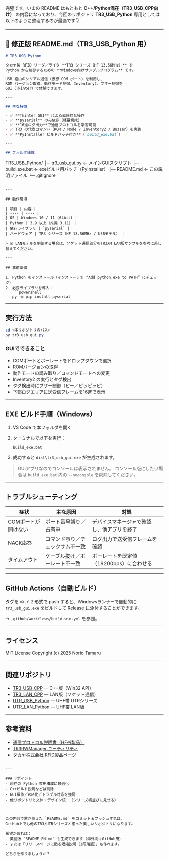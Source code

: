 完璧です。いまの README はもともと **C++/Python混在（TR3\_USB\_CPP向け）** の内容になっており、今回のリポジトリ **TR3\_USB\_Python** 専用としては以下のように整理するのが最適です👇

---

## 🎯 修正版 README.md（TR3\_USB\_Python 用）

```markdown
# TR3_USB_Python

タカヤ製 RFID リーダ／ライタ **TR3 シリーズ（HF 13.56MHz）** を  
Python から制御するための **Windows向けサンプルプログラム** です。

USB 経由のシリアル通信（仮想 COM ポート）を利用し、  
ROM バージョン取得、動作モード制御、Inventory2、ブザー制御を  
GUI（Tkinter）で体験できます。

---

## 主な特徴

- ✅ **Tkinter GUI** による直感的な操作  
- ✅ **pyserial** のみ依存（軽量構成）  
- ✅ **16進ログ出力**で通信プロトコルを学習可能  
- ✅ TR3 の代表コマンド（ROM / Mode / Inventory2 / Buzzer）を実装  
- ✅ **PyInstaller ビルドバッチ付き**（`build_exe.bat`）

---

## フォルダ構成

```

TR3\_USB\_Python/
├─ tr3\_usb\_gui.py        ← メインGUIスクリプト
├─ build\_exe.bat         ← exeビルド用バッチ（PyInstaller）
├─ README.md             ← この説明ファイル
└─ .gitignore

````

---

## 動作環境

| 項目 | 内容 |
| ---- | ---- |
| OS | Windows 10 / 11 (64bit) |
| Python | 3.9 以上（推奨 3.11） |
| 依存ライブラリ | `pyserial` |
| ハードウェア | TR3 シリーズ（HF 13.56MHz / USBモデル） |

> ※ LANモデルを制御する場合は、ソケット通信部分をTR3XM LAN版サンプルを参考に差し替えてください。

---

## 事前準備

1. Python をインストール（インストーラで “Add python.exe to PATH” にチェック）  
2. 必要ライブラリを導入：
   ```powershell
   py -m pip install pyserial
````

---

## 実行方法

```powershell
cd <本リポジトリのパス>
py tr3_usb_gui.py
```

### GUIでできること

* COMポートとボーレートをドロップダウンで選択
* ROMバージョンの取得
* 動作モードの読み取り／コマンドモードへの変更
* Inventory2 の実行とタグ検出
* タグ検出時にブザー制御（ピー／ピッピッピ）
* 下部ログエリアに送受信フレームを16進で表示

---

## EXE ビルド手順（Windows）

1. VS Code で本フォルダを開く
2. ターミナルで以下を実行：

   ```bat
   build_exe.bat
   ```
3. 成功すると `dist\tr3_usb_gui.exe` が生成されます。

> GUIアプリなのでコンソールは表示されません。
> コンソール版にしたい場合は `build_exe.bat` 内の `--noconsole` を削除してください。

---

## トラブルシューティング

| 症状          | 主な原因             | 対処                       |
| ----------- | ---------------- | ------------------------ |
| COMポートが開けない | ポート番号誤り／占有中      | デバイスマネージャで確認し、他アプリを終了    |
| NACK応答      | コマンド誤り／チェックサム不一致 | ログ出力で送受信フレームを確認          |
| タイムアウト      | ケーブル抜け／ボーレート不一致  | ボーレートを既定値（19200bps）に合わせる |

---

## GitHub Actions（自動ビルド）

タグを `vX.Y.Z` 形式で push すると、Windowsランナーで自動的に
`tr3_usb_gui.exe` をビルドして Release に添付することができます。

→ `.github/workflows/build-win.yml` を参照。

---

## ライセンス

MIT License
Copyright (c) 2025 Norio Tamaru

---

## 関連リポジトリ

* [TR3\_USB\_CPP](https://github.com/TamaruNorio/TR3_USB_CPP) — C++版（Win32 API）
* [TR3\_LAN\_CPP](https://github.com/TamaruNorio/TR3_LAN_CPP) — LAN版（ソケット通信）
* [UTR\_USB\_Python](https://github.com/TamaruNorio/UTR_USB_Python) — UHF帯 UTRシリーズ
* [UTR\_LAN\_Python](https://github.com/TamaruNorio/UTR_LAN_Python) — UHF帯 LAN版

---

## 参考資料

* [通信プロトコル説明書（HF帯製品）](https://www.takaya.co.jp/product/rfid/hf/hf_list/)
* [TR3RWManager ユーティリティ](https://www.takaya.co.jp/product/rfid/hf/hf_utility/)
* [タカヤ株式会社 RFID製品ページ](https://www.product.takaya.co.jp/rfid/)

```

---

### 💡ポイント
- 現在の Python 専用構成に最適化  
- C++ビルド説明などは削除  
- GUI操作／exe化／トラブル対応を強調  
- 他リポジトリと文体・デザイン統一（シリーズ横並びに見せる）

---

この内容で置き換えた `README.md` をコミット＆プッシュすれば、  
GitHub上でも他のTR3/UTRシリーズと揃った美しいリポジトリになります。

希望があれば：
- 英語版 `README_EN.md` も生成できます（海外向けGitHub用）  
- または「リリースページに貼る短縮説明（1段落版）」も作れます。  

どちらを作りましょうか？
```
